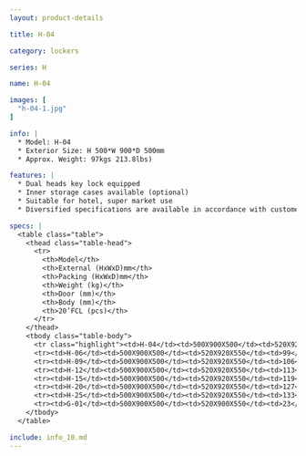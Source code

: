 ```yaml
---
layout: product-details

title: H-04

category: lockers

series: H

name: H-04

images: [
  "h-04-1.jpg"
]

info: |
  * Model: H-04
  * Exterior Size: H 500*W 900*D 500mm
  * Approx. Weight: 97kgs 213.8lbs)

features: |
  * Dual heads key lock equipped
  * Inner storage cases available (optional)
  * Suitable for hotel, super market use
  * Diversified specifications are available in accordance with customer's requirements

specs: |
  <table class="table">
    <thead class="table-head">
      <tr>
        <th>Model</th>
        <th>External (HxWxD)mm</th>
        <th>Packing (HxWxD)mm</th>
        <th>Weight (kg)</th>
        <th>Door (mm)</th>
        <th>Body (mm)</th>
        <th>20’FCL (pcs)</th>
      </tr>
    </thead>
    <tbody class="table-body">
      <tr class="highlight"><td>H-04</td><td>500X900X500</td><td>520X920X550</td><td>97</td><td>10</td><td>3</td><td>115</td></tr>
      <tr><td>H-06</td><td>500X900X500</td><td>520X920X550</td><td>99</td><td>10</td><td>3</td><td>115</td></tr>
      <tr><td>H-09</td><td>500X900X500</td><td>520X920X550</td><td>106</td><td>10</td><td>3</td><td>115</td></tr>
      <tr><td>H-12</td><td>500X900X500</td><td>520X920X550</td><td>113</td><td>10</td><td>3</td><td>115</td></tr>
      <tr><td>H-15</td><td>500X900X500</td><td>520X920X550</td><td>119</td><td>10</td><td>3</td><td>115</td></tr>
      <tr><td>H-20</td><td>500X900X500</td><td>520X920X550</td><td>127</td><td>10</td><td>3</td><td>115</td></tr>
      <tr><td>H-25</td><td>500X900X500</td><td>520X920X550</td><td>133</td><td>10</td><td>3</td><td>115</td></tr>
      <tr><td>G-01</td><td>500X900X500</td><td>520X900X550</td><td>23</td><td>10</td><td>3</td><td>115</td></tr>
    </tbody>
  </table>

include: info_10.md
---
```

